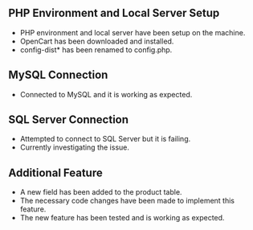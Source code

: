 ## PHP Environment and Local Server Setup
- PHP environment and local server have been setup on the machine.
- OpenCart has been downloaded and installed.
- config-dist* has been renamed to config.php.

## MySQL Connection
- Connected to MySQL and it is working as expected.

## SQL Server Connection
- Attempted to connect to SQL Server but it is failing.
- Currently investigating the issue.

## Additional Feature
- A new field has been added to the product table.
- The necessary code changes have been made to implement this feature.
- The new feature has been tested and is working as expected.